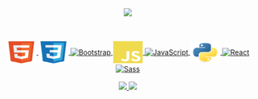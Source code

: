 <div align = "center">

  <a href="https://github.com/bernardo-caetano">
  <img   width="450" src="https://github-readme-stats.vercel.app/api/top-langs/?username=bernardo-caetano&layout=compact&langs_count=7&theme=dark"/>
  
  ##
  <br>
  <div>
    <img align="center" alt="HTML" height="45" width="60" src="https://raw.githubusercontent.com/devicons/devicon/master/icons/html5/html5-original.svg">
    <img align="center" alt="CSS" height="45" width="60" src="https://raw.githubusercontent.com/devicons/devicon/master/icons/css3/css3-original.svg">
    <img align="center" alt="Bootstrap" height="55" width="60" src="https://cdn.jsdelivr.net/gh/devicons/devicon/icons/bootstrap/bootstrap-original.svg" />
    <img align="center" alt="JavaScript" height="45" width="60" src="https://raw.githubusercontent.com/devicons/devicon/master/icons/javascript/javascript-plain.svg">
    <img align="center" alt="JavaScript" height="45" width="60" src="https://cdn.jsdelivr.net/gh/devicons/devicon/icons/typescript/typescript-plain.svg" />      
    <img align="center" alt="Python" height="45" width="60" src="https://raw.githubusercontent.com/devicons/devicon/master/icons/python/python-original.svg">
    <img align="center" alt="React" height="45" width="60" src="https://cdn.jsdelivr.net/gh/devicons/devicon/icons/react/react-original-wordmark.svg" />
    <img align="center" alt="Sass" height="45" width="60" src="https://icongr.am/devicon/sass-original.svg?size=200&color=currentColor" />

          
    
  </div>  
  <br>
  <div>
    <a href = "mailto:bernardocaetanofa@gmail.com"><img src="https://img.shields.io/badge/-Gmail-%23333?style=for-the-badge&logo=gmail&logoColor=white" target="_blank"</a>
    <a href="https://www.linkedin.com/in/bernardo-caetano-fernandes-araujo-03b8511a3/" target="_blank"><img src="https://img.shields.io/badge/-LinkedIn-%230077B5?style=for-the-badge&logo=linkedin&logoColor=white" target="_blank"></a> 
  </div>
</div>

